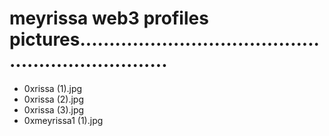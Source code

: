 # meyrissa web3 profiles pictures....................................................................
- 0xrissa (1).jpg
- 0xrissa (2).jpg
- 0xrissa (3).jpg
- 0xmeyrissa1 (1).jpg
